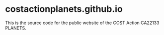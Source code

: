 # costactionplanets.github.io
This is the source code for the public website of the COST Action CA22133 PLANETS.
